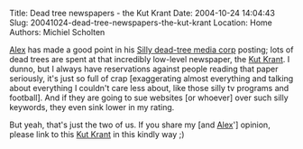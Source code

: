 Title: Dead tree newspapers - the Kut Krant
Date: 2004-10-24 14:04:43
Slug: 20041024-dead-tree-newspapers-the-kut-krant
Location: Home
Authors: Michiel Scholten

<p><a href="http://alextreme.org/">Alex</a> has made a good point in his <a href="http://www.alextreme.org/drupal/?q=node/view/271">Silly dead-tree media corp</a> posting; lots of dead trees are spent at that incredibly low-level newspaper, the <a href="http://www.telegraaf.nl/">Kut Krant</a>. I dunno, but I always have reservations against people reading that paper seriously, it's just so full of crap [exaggerating almost everything and talking about everything I couldn't care less about, like those silly tv programs and football]. And if they are going to sue websites [or whoever] over such silly keywords, they even sink lower in my rating.</p>
<p>But yeah, that's just the two of us. If you share my [and <a href="http://alextreme.org/">Alex</a>'] opinion, please link to this <a href="http://www.telegraaf.nl/">Kut Krant</a> in this kindly way ;)</p>